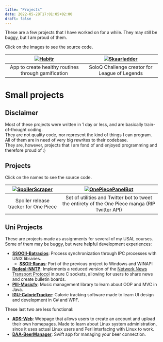 ```yaml
---
title: "Projects"
date: 2022-05-28T17:01:05+02:00
draft: false
---
```


These are a few projects that I have worked on for a while. They may still be buggy, but I am proud of them.

Click on the images to see the source code.

| [![Habitr](https://jos.s-ul.eu/XP9i3nF4)](https://github.com/Josde/habitr_tfg)  | [![Skaarladder](https://jos.s-ul.eu/KdCDDn3f)](https://github.com/Josde/Skaarladder)  |
|:-------------------------:|:-------------------------:|
| App to create healthy routines through gamification | SoloQ Challenge creator for League of Legends   |

# Small projects
## Disclaimer
Most of these projects were written in 1 day or less, and are basically train-of-thought coding.  
They are not quality code, nor represent the kind of things I can program.  
All of them are in need of very big rewrites to their codebase.  
They are, however, projects that I am fond of and enjoyed programming and therefore proud of :) 
## Projects

Click on the names to see the source code.

[![SpoilerScraper](https://jos.s-ul.eu/NjCAx2S6)](https://github.com/Josde/SpoilerScraper)   |  [![OnePiecePanelBot](https://jos.s-ul.eu/rHGosQ5t)](https://github.com/Josde/OnePiecePanelBot)
:-------------------------:|:-------------------------:
Spoiler release tracker for One Piece | Set of utilities and Twitter bot to tweet the entirety of the One Piece manga (RIP Twitter API)  
  

## Uni Projects

These are projects made as assignments for several of my USAL courses. Some of them may be buggy, but were helpful development experiences:
- **[SSOOII-Batracios](https://github.com/Josde/SSOOII-Batracios)**: Process synchronization through IPC processes with UNIX libraries.
  - **[SSOII-Ranas](https://github.com/Josde/SSOOII-Ranas)**: Port of the previous project to Windows and WINAPI
- **[RedesI-NNTP](https://github.com/Josde/RedesI-NNTP)**: Implements a reduced version of the [Network News Transport Protocol](https://es.wikipedia.org/wiki/Network_News_Transport_Protocol) in pure C sockets, allowing for users to share news and create bulletin boards.
- **[PIII-Musicfy](https://github.com/Josde/PIII-Musicfy)**: Music management library to learn about OOP and MVC in Java.
- **[IGU-CalorieTracker](https://github.com/Josde/IGU-CalorieTracker2)**: Calorie tracking software made to learn UI design and development in C# and WPF.

These last two are less functional:
- **[ADS-Web](https://github.com/Josde/ADS-Web)**: Webpage that allows users to create an account and upload their own homepages. Made to learn about Linux system administration, since it uses actual Linux users and Perl interfacing with Linux to work.
- **[DAA-BeerManager](https://github.com/Josde/DAA-BeerManager)**: Swift app for managing your beer connection.  